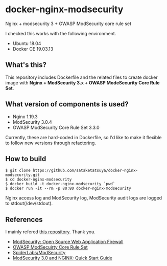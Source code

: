 # docker-nginx-modsecurity
Nginx + modsecurity 3 + OWASP ModSecurity core rule set

I checked this works with the following environment.

+ Ubuntu 18.04
+ Docker CE 19.03.13

## What's this?

This repository includes Dockerfile and the related files to create docker image with
**Nginx + ModSecurity 3.x + OWASP ModeSecurity Core Rule Set**.

## What version of components is used?

+ Nginx 1.19.3
+ ModSecurity 3.0.4
+ OWASP ModSecurity Core Rule Set 3.3.0

Currently, these are hard-coded in Dockerfile, so
I'd like to make it flexible to follow new versions through refactoring.

## How to build

```console
$ git clone https://github.com/sataketatsuya/docker-nginx-modsecurity.git
$ cd docker-nginx-modsecurity
$ docker build -t docker-nginx-modsecurity `pwd`
$ docker run -it --rm -p 80:80 docker-nginx-modsecurity
```

Nginx access log and ModSecurity log, ModSecurity audit logs are logged to stdout(/dev/stdout).

## References
I mainly refered [this repository](https://github.com/Fufuhu/docker-nginx-modsecurity). Thank you.

+ [ModSecurity: Open Source Web Application Firewall](https://www.modsecurity.org/)
+ [OWASP ModSecuirty Core Rule Set](https://owasp.org/www-project-modsecurity-core-rule-set/)
+ [SpiderLabs/ModSecurity](https://github.com/SpiderLabs/ModSecurity)
+ [ModSecurity 3.0 and NGINX: Quick Start Guide](https://www.nginx.com/resources/library/modsecurity-3-nginx-quick-start-guide/)
